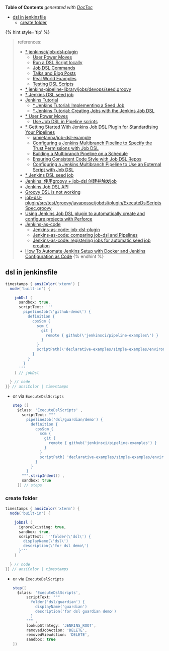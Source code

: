 <!-- START doctoc generated TOC please keep comment here to allow auto update -->
<!-- DON'T EDIT THIS SECTION, INSTEAD RE-RUN doctoc TO UPDATE -->
**Table of Contents**  *generated with [DocToc](https://github.com/thlorenz/doctoc)*

- [dsl in jenkinsfile](#dsl-in-jenkinsfile)
  - [create folder](#create-folder)

<!-- END doctoc generated TOC please keep comment here to allow auto update -->


{% hint style='tip' %}
> references:
> - [* jenkinsci/job-dsl-plugin](https://github.com/jenkinsci/job-dsl-plugin/tree/master/docs)
>   - [User Power Moves](https://github.com/jenkinsci/job-dsl-plugin/wiki/User-Power-Moves#use-job-dsl-in-pipeline-scripts)
>   - [Run a DSL Script locally](https://github.com/jenkinsci/job-dsl-plugin/blob/master/docs/User-Power-Moves.md#list-the-files-in-a-jenkins-jobs-workspace)
>   - [Job DSL Commands](https://github.com/jenkinsci/job-dsl-plugin/wiki/Job-DSL-Commands)
>   - [Talks and Blog Posts](https://github.com/jenkinsci/job-dsl-plugin/wiki/Talks-and-Blog-Posts)
>   - [Real World Examples](https://github.com/jenkinsci/job-dsl-plugin/wiki/Real-World-Examples)
>   - [Testing DSL Scripts](https://github.com/jenkinsci/job-dsl-plugin/wiki/Testing-DSL-Scripts)
> - [* jenkins-pipeline-library/jobs/devops/seed.groovy](https://github.com/AckeeDevOps/jenkins-pipeline-library/blob/master/jobs/devops/seed.groovy)
> - [* Jenkins DSL seed job](https://technotes.adelerhof.eu/jenkins/jenkins-dsl-seed-job/)
> - [Jenkins Tutorial](https://www.happycoders.eu/?s=Jenkins+Tutorial)
>   - [* Jenkins Tutorial: Implementing a Seed Job](https://www.happycoders.eu/devops/jenkins-tutorial-implementing-seed-job/)
>   - [* Jenkins Tutorial: Creating Jobs with the Jenkins Job DSL](https://www.happycoders.eu/devops/jenkins-tutorial-create-jobs-with-job-dsl/)
> - [* User Power Moves](https://github.com/jenkinsci/job-dsl-plugin/wiki/User-Power-Moves#use-job-dsl-in-pipeline-scripts)
>   - [Use Job DSL in Pipeline scripts](https://github.com/jenkinsci/job-dsl-plugin/wiki/User-Power-Moves#use-job-dsl-in-pipeline-scripts)
> - [* Getting Started With Jenkins Job DSL Plugin for Standardising Your Pipelines](https://www.jvt.me/posts/2021/02/23/getting-started-jobdsl-standardised/)
>   - [jamietanna/job-dsl-example](https://gitlab.com/jamietanna/job-dsl-example)
>   - [Configuring a Jenkins Multibranch Pipeline to Specify the Trust Permissions with Job DSL](https://www.jvt.me/posts/2021/05/10/job-dsl-multibranch-github-trust/)
>   - [Building a Multibranch Pipeline on a Schedule](https://www.jvt.me/posts/2021/04/26/jenkins-schedule-multibranch/)
>   - [Ensuring Consistent Code Style with Job DSL Repos](https://www.jvt.me/posts/2021/03/12/jobdsl-spotless/)
>   - [Configuring a Jenkins Multibranch Pipeline to Use an External Script with Job DSL](https://www.jvt.me/posts/2019/12/06/jenkins-job-dsl-multibranch-external-script/)
> - [* Jenkins DSL seed job](https://technotes.adelerhof.eu/jenkins/jenkins-dsl-seed-job/)
> - [Jenkins: 使用groovy + job-dsl 创建并触发job](http://t.zoukankan.com/learnbydoing-p-6734525.html)
> - [Jenkins Job DSL API](https://jenkinsci.github.io/job-dsl-plugin/)
> - [Groovy DSL is not working](https://docs.cloudbees.com/docs/cloudbees-ci-kb/latest/client-and-managed-masters/why-are-my-dsl-groovy-scripts-not-working)
> - [job-dsl-plugin/src/test/groovy/javaposse/jobdsl/plugin/ExecuteDslScriptsSpec.groovy](https://github.com/jenkinsci/job-dsl-plugin/blob/master/job-dsl-plugin/src/test/groovy/javaposse/jobdsl/plugin/ExecuteDslScriptsSpec.groovy)
> - [Using Jenkins Job DSL plugin to automatically create and configure projects with Perforce](https://portal.perforce.com/s/article/14981)
> - [Jenkins-as-code](https://marcesher.com/?s=jenkins-as-code)
>   - [Jenkins-as-code: job-dsl-plugin](https://marcesher.com/2016/06/09/jenkins-as-code-job-dsl/)
>   - [Jenkins-as-code: comparing job-dsl and Pipelines](https://marcesher.com/2016/08/04/jenkins-as-code-comparing-job-dsl-and-pipelines/)
>   - [Jenkins-as-code: registering jobs for automatic seed job creation](https://marcesher.com/2016/06/21/jenkins-as-code-registering-jobs-for-automatic-seed-job-creation/)
> - [How To Automate Jenkins Setup with Docker and Jenkins Configuration as Code](https://www.digitalocean.com/community/tutorials/how-to-automate-jenkins-setup-with-docker-and-jenkins-configuration-as-code)
{% endhint %}

## dsl in jenkinsfile
```groovy
timestamps { ansiColor('xterm') {
  node('built-in') {

    jobDsl (
      sandbox: true,
      scriptText: '''
        pipelineJob(\'github-demo\') {
          definition {
            cpsScm {
              scm {
                git {
                  remote { github(\'jenkinsci/pipeline-examples\') }
                }
              }
              scriptPath(\'declarative-examples/simple-examples/environmentInStage.groovy\')
            }
          }
        }
      '''
    ) // jobDsl

  } // node
}} // ansiColor | timestamps
```

- or via `ExecuteDslScripts`
  ```groovy
  step ([
    $class: 'ExecuteDslScripts' ,
      scriptText: """
        pipelineJob('dsl/guardian/demo') {
          definition {
            cpsScm {
              scm {
                git {
                  remote { github('jenkinsci/pipeline-examples') }
                }
              }
              scriptPath( 'declarative-examples/simple-examples/environmentInStage.groovy' )
            }
          }
        }
      """.stripIndent() ,
      sandbox: true
    ]) // steps
  ```

### create folder
```groovy
timestamps { ansiColor('xterm') {
  node('built-in') {

    jobDsl (
      ignoreExisting: true,
      sandbox: true,
      scriptText: '''folder(\'dsl\') {
        displayName(\'dsl\')
        description(\'for dsl demo\')
      }'''
    )

  } // node
}} // ansiColor | timestamps
```
- or via `ExecuteDslScripts`
  ```groovy
  step([
    $class: 'ExecuteDslScripts',
        scriptText: """
          folder('dsl/guardian') {
            displayName('guardian')
            description('for dsl guardian demo')
          }
        """ ,
        lookupStrategy: 'JENKINS_ROOT',
        removedJobAction: 'DELETE',
        removedViewAction: 'DELETE',
        sandbox: true
  ])
  ```
